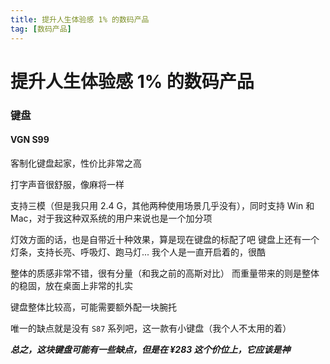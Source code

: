 ```yaml
---
title: 提升人生体验感 1% 的数码产品
tag: [数码产品] 
---
```


# 提升人生体验感 1% 的数码产品

### 键盘

#### VGN S99

客制化键盘起家，性价比非常之高

打字声音很舒服，像麻将一样

支持三模（但是我只用 2.4 G，其他两种使用场景几乎没有），同时支持 Win 和 Mac，对于我这种双系统的用户来说也是一个加分项

灯效方面的话，也是自带近十种效果，算是现在键盘的标配了吧
键盘上还有一个灯条，支持长亮、呼吸灯、跑马灯... 我个人是一直开启着的，很酷

整体的质感非常不错，很有分量（和我之前的高斯对比）
而重量带来的则是整体的稳固，放在桌面上非常的扎实

键盘整体比较高，可能需要额外配一块腕托

唯一的缺点就是没有 `S87` 系列吧，这一款有小键盘（我个人不太用的着）

***总之，这块键盘可能有一些缺点，但是在 ¥283 这个价位上，它应该是神***
